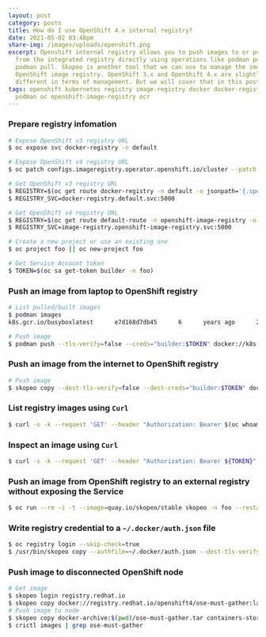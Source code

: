 ```yaml
---
layout: post
category: posts
title: How do I use OpenShift 4.x internal registry?
date: 2021-05-02 03:48pm
share-img: /images/uploads/openshift.png
excerpt: Openshift internal registry allows you to push images to or pull them
  from the integrated registry directly using operations like podman push or
  podman pull. Skopeo is another tool that we can use to manage the images with
  OpenShift image registry. OpenShift 3.x and OpenShift 4.x are slightly
  different in terms of management. But we will cover that in this post.
tags: openshift kubernetes registry image-registry docker docker-registry skopeo
  podman oc openshift-image-registry ocr
---
```

### Prepare registry infomation
```bash
# Expose OpenShift v3 registry URL
$ oc expose svc docker-registry -n default

# Expose OpenShift v4 registry URL
$ oc patch configs.imageregistry.operator.openshift.io/cluster --patch '{"spec":{"defaultRoute":true}}' --type=merge

# Get OpenShift v3 registry URL
$ REGISTRY=$(oc get route docker-registry -n default -o jsonpath='{.spec.host}{"\n"}')
$ REGISTRY_SVC=docker-registry.default.svc:5000

# Get OpenShift v4 registry URL
$ REGISTRY=$(oc get route default-route -n openshift-image-registry -o jsonpath='{.spec.host}{"\n"}')
$ REGISTRY_SVC=image-registry.openshift-image-registry.svc:5000

# Create a new project or use an existing one
$ oc project foo || oc new-project foo

# Get Service Account token
$ TOKEN=$(oc sa get-token builder -n foo)
```
### Push an image from laptop to OpenShift registry
```bash
# List pulled/built images
$ podman images
k8s.gcr.io/busyboxlatest      e7d168d7db45      6      years ago      2.66 MB

# Push image
$ podman push --tls-verify=false --creds="builder:$TOKEN" docker://k8s.gcr.io/busybox:latest docker://$REGISTRY/foo/busybox:latest
```
### Push an image from the internet to OpenShift registry
```bash
# Push image
$ skopeo copy --dest-tls-verify=false --dest-creds="builder:$TOKEN" docker://k8s.gcr.io/busybox:latest docker://$REGISTRY/foo/busybox:latest
```
### List registry images using `Curl`
```bash
$ curl -s -k --request 'GET' --header "Authorization: Bearer $(oc whoami -t)" https://$REGISTRY/v2/_catalog | jq
```
### Inspect an image using `Curl`
```bash
$ curl -s -k --request 'GET' --header "Authorization: Bearer ${TOKEN}" https://$REGISTRY/v2/foo/busybox/manifests/latest | jq
```
### Push an image from OpenShift registry to an external registry without exposing the Service
```bash
$ oc run --rm -i -t --image=quay.io/skopeo/stable skopeo -n foo --restart=Never -- copy --src-tls-verify=false --src-creds="builder:$TOKEN" --dest-tls-verify=false --dest-creds="<dest-token>" docker://$REGISTRY_SVC/foo/alpine docker://$DEST
```
### Write registry credential to a `~/.docker/auth.json` file
```bash
$ oc registry login --skip-check=true
$ /usr/bin/skopeo copy --authfile=~/.docker/auth.json --dest-tls-verify=false docker://k8s.gcr.io/busybox docker://$REGISTRY/foo/busybox
```
### Push image to disconnected OpenShift node
```bash
# Get image
$ skopeo login registry.redhat.io
$ skopeo copy docker://registry.redhat.io/openshift4/ose-must-gather:latest docker-archive:$(pwd)/ose-must-gather.tar
# Push image to node
$ skopeo copy docker-archive:$(pwd)/ose-must-gather.tar containers-storage:registry.redhat.io/openshift4/ose-must-gather:latest
$ crictl images | grep ose-must-gather
```
